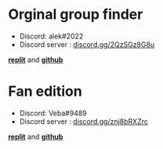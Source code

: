 
# Orginal group finder

* Discord: alek#2022
* Discord server : [discord.gg/2QzSGz8G8u](https://discord.gg/2QzSGz8G8u)


 [**replit**](https://replit.com/@AleksGroupFinder/AleksGroupFinder) and [**github**](https://github.com/Alektherblxdev/Roblox-Group-Finder)
 

# Fan edition

* Discord: Veba#9489
* Discord server : [discord.gg/znj8bRXZrc](https://discord.gg/znj8bRXZrc)

[**replit**](https://replit.com/@yunusbayrak/AleksGroupFinderV2?v=1) and [**github**](https://github.com/Vebaisback/GroupFinder/blob/main/main.py)

